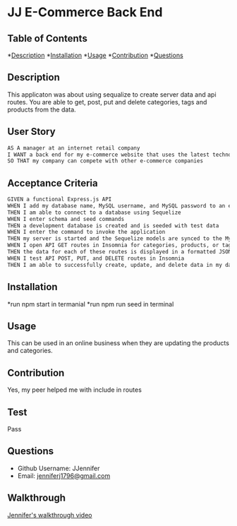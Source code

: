 # JJ E-Commerce Back End


## Table of Contents
  *[Description](#description)
  *[Installation](#installation)
  *[Usage](#usage)
  *[Contribution](#contribution)
  *[Questions](#questions)



## Description
  This applicaton was about using sequalize to create server data and api routes. You are able to get, post, put and delete categories, tags and products from the data. 

## User Story

```md
AS A manager at an internet retail company
I WANT a back end for my e-commerce website that uses the latest technologies
SO THAT my company can compete with other e-commerce companies
```

## Acceptance Criteria

```md
GIVEN a functional Express.js API
WHEN I add my database name, MySQL username, and MySQL password to an environment variable file
THEN I am able to connect to a database using Sequelize
WHEN I enter schema and seed commands
THEN a development database is created and is seeded with test data
WHEN I enter the command to invoke the application
THEN my server is started and the Sequelize models are synced to the MySQL database
WHEN I open API GET routes in Insomnia for categories, products, or tags
THEN the data for each of these routes is displayed in a formatted JSON
WHEN I test API POST, PUT, and DELETE routes in Insomnia
THEN I am able to successfully create, update, and delete data in my database
```

  ## Installation
  *run npm start in termanial
  *run npm run seed in terminal
  

  ## Usage
  This can be used in an online business when they are updating the products and categories.
  
  ## Contribution
  Yes, my peer helped me with include in routes
  
  ## Test
  Pass
  
  ## Questions
  * Github Username: JJennifer
  * Email: jenniferj1796@gmail.com



  ## Walkthrough

  [Jennifer's walkthrough video]()
